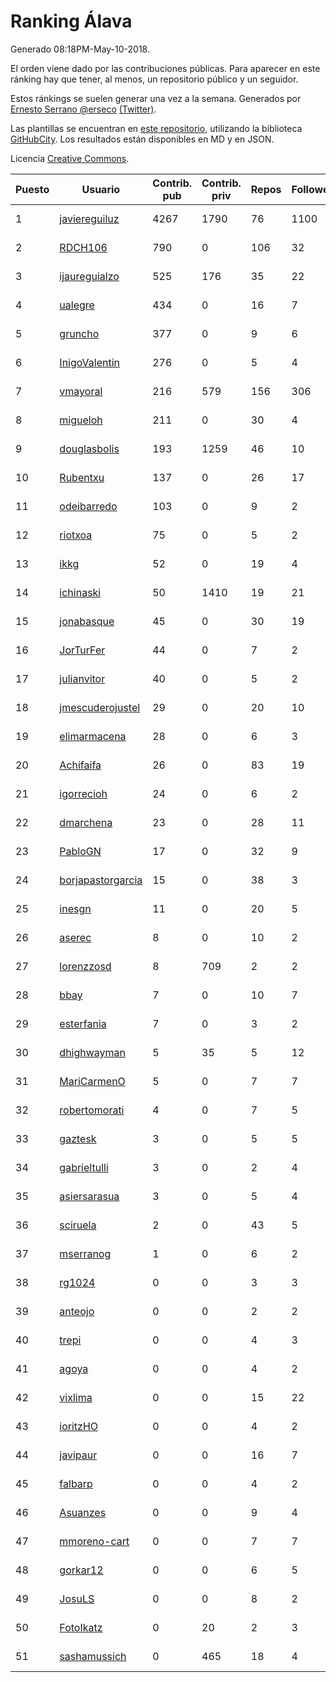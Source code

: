 # Ranking Álava

Generado 08:18PM-May-10-2018.

El orden viene dado por las contribuciones públicas. Para aparecer en este ránking hay que tener, al menos, un repositorio público y un seguidor.

Estos ránkings se suelen generar una vez a la semana. Generados por [Ernesto Serrano @erseco](https://github.com/erseco/) [(Twitter)](https://twitter.com/erseco).

Las plantillas se encuentran en [este repositorio](https://github.com/iblancasa/GH-Spanish-Ranking), utilizando la biblioteca [GitHubCity](https://github.com/iblancasa/GitHubCity). Los resultados están disponibles en MD y en JSON.

Licencia [Creative Commons](https://creativecommons.org/licenses/by/4.0/).

| Puesto   |  Usuario  | Contrib. pub | Contrib. priv |Repos| Followers | Desde |  Avatar  |
|----------|-----------|--------------|---------------|-----|-----------|-------|----------|
|1|[javiereguiluz](https://github.com/javiereguiluz)|4267|1790|76|1100|2009-04-13|![javiereguiluz](https://avatars3.githubusercontent.com/u/73419)|
|2|[RDCH106](https://github.com/RDCH106)|790|0|106|32|2012-02-28|![RDCH106](https://avatars3.githubusercontent.com/u/1483414)|
|3|[ijaureguialzo](https://github.com/ijaureguialzo)|525|176|35|22|2014-02-21|![ijaureguialzo](https://avatars3.githubusercontent.com/u/6746736)|
|4|[ualegre](https://github.com/ualegre)|434|0|16|7|2016-04-04|![ualegre](https://avatars0.githubusercontent.com/u/18259977)|
|5|[gruncho](https://github.com/gruncho)|377|0|9|6|2010-08-08|![gruncho](https://avatars3.githubusercontent.com/u/357635)|
|6|[InigoValentin](https://github.com/InigoValentin)|276|0|5|4|2013-09-30|![InigoValentin](https://avatars0.githubusercontent.com/u/5575437)|
|7|[vmayoral](https://github.com/vmayoral)|216|579|156|306|2012-01-24|![vmayoral](https://avatars1.githubusercontent.com/u/1375246)|
|8|[migueloh](https://github.com/migueloh)|211|0|30|4|2017-03-24|![migueloh](https://avatars0.githubusercontent.com/u/26649767)|
|9|[douglasbolis](https://github.com/douglasbolis)|193|1259|46|10|2014-12-05|![douglasbolis](https://avatars3.githubusercontent.com/u/10091295)|
|10|[Rubentxu](https://github.com/Rubentxu)|137|0|26|17|2011-02-07|![Rubentxu](https://avatars3.githubusercontent.com/u/604924)|
|11|[odeibarredo](https://github.com/odeibarredo)|103|0|9|2|2017-04-27|![odeibarredo](https://avatars1.githubusercontent.com/u/28097567)|
|12|[riotxoa](https://github.com/riotxoa)|75|0|5|2|2015-09-01|![riotxoa](https://avatars0.githubusercontent.com/u/14075417)|
|13|[ikkg](https://github.com/ikkg)|52|0|19|4|2015-01-24|![ikkg](https://avatars0.githubusercontent.com/u/10684269)|
|14|[ichinaski](https://github.com/ichinaski)|50|1410|19|21|2012-05-19|![ichinaski](https://avatars2.githubusercontent.com/u/1754343)|
|15|[jonabasque](https://github.com/jonabasque)|45|0|30|19|2012-05-05|![jonabasque](https://avatars0.githubusercontent.com/u/1707606)|
|16|[JorTurFer](https://github.com/JorTurFer)|44|0|7|2|2018-02-27|![JorTurFer](https://avatars2.githubusercontent.com/u/36899226)|
|17|[julianvitor](https://github.com/julianvitor)|40|0|5|2|2016-10-16|![julianvitor](https://avatars3.githubusercontent.com/u/22875423)|
|18|[jmescuderojustel](https://github.com/jmescuderojustel)|29|0|20|10|2013-06-20|![jmescuderojustel](https://avatars0.githubusercontent.com/u/4746474)|
|19|[elimarmacena](https://github.com/elimarmacena)|28|0|6|3|2016-07-11|![elimarmacena](https://avatars1.githubusercontent.com/u/20388856)|
|20|[Achifaifa](https://github.com/Achifaifa)|26|0|83|19|2013-11-18|![Achifaifa](https://avatars2.githubusercontent.com/u/5968349)|
|21|[igorrecioh](https://github.com/igorrecioh)|24|0|6|2|2015-10-06|![igorrecioh](https://avatars0.githubusercontent.com/u/14996883)|
|22|[dmarchena](https://github.com/dmarchena)|23|0|28|11|2013-02-18|![dmarchena](https://avatars3.githubusercontent.com/u/3629385)|
|23|[PabloGN](https://github.com/PabloGN)|17|0|32|9|2014-02-04|![PabloGN](https://avatars0.githubusercontent.com/u/6580044)|
|24|[borjapastorgarcia](https://github.com/borjapastorgarcia)|15|0|38|3|2015-10-06|![borjapastorgarcia](https://avatars1.githubusercontent.com/u/15001564)|
|25|[inesgn](https://github.com/inesgn)|11|0|20|5|2014-04-26|![inesgn](https://avatars1.githubusercontent.com/u/7416721)|
|26|[aserec](https://github.com/aserec)|8|0|10|2|2014-02-13|![aserec](https://avatars2.githubusercontent.com/u/6672914)|
|27|[lorenzzosd](https://github.com/lorenzzosd)|8|709|2|2|2015-10-20|![lorenzzosd](https://avatars1.githubusercontent.com/u/15213197)|
|28|[bbay](https://github.com/bbay)|7|0|10|7|2013-06-20|![bbay](https://avatars0.githubusercontent.com/u/4747724)|
|29|[esterfania](https://github.com/esterfania)|7|0|3|2|2018-01-07|![esterfania](https://avatars1.githubusercontent.com/u/35200622)|
|30|[dhighwayman](https://github.com/dhighwayman)|5|35|5|12|2009-04-10|![dhighwayman](https://avatars1.githubusercontent.com/u/72442)|
|31|[MariCarmenO](https://github.com/MariCarmenO)|5|0|7|7|2016-02-11|![MariCarmenO](https://avatars2.githubusercontent.com/u/17174740)|
|32|[robertomorati](https://github.com/robertomorati)|4|0|7|5|2013-02-02|![robertomorati](https://avatars1.githubusercontent.com/u/3457738)|
|33|[gaztesk](https://github.com/gaztesk)|3|0|5|5|2012-11-20|![gaztesk](https://avatars3.githubusercontent.com/u/2839170)|
|34|[gabrieltulli](https://github.com/gabrieltulli)|3|0|2|4|2012-06-13|![gabrieltulli](https://avatars0.githubusercontent.com/u/1847957)|
|35|[asiersarasua](https://github.com/asiersarasua)|3|0|5|4|2013-01-06|![asiersarasua](https://avatars2.githubusercontent.com/u/3200264)|
|36|[sciruela](https://github.com/sciruela)|2|0|43|5|2011-03-23|![sciruela](https://avatars3.githubusercontent.com/u/685716)|
|37|[mserranog](https://github.com/mserranog)|1|0|6|2|2012-04-17|![mserranog](https://avatars2.githubusercontent.com/u/1651085)|
|38|[rg1024](https://github.com/rg1024)|0|0|3|3|2010-05-02|![rg1024](https://avatars3.githubusercontent.com/u/262476)|
|39|[anteojo](https://github.com/anteojo)|0|0|2|2|2009-04-06|![anteojo](https://avatars2.githubusercontent.com/u/70954)|
|40|[trepi](https://github.com/trepi)|0|0|4|3|2011-04-27|![trepi](https://avatars3.githubusercontent.com/u/755738)|
|41|[agoya](https://github.com/agoya)|0|0|4|2|2012-02-03|![agoya](https://avatars0.githubusercontent.com/u/1406621)|
|42|[vixlima](https://github.com/vixlima)|0|0|15|22|2009-08-08|![vixlima](https://avatars3.githubusercontent.com/u/113282)|
|43|[ioritzHO](https://github.com/ioritzHO)|0|0|4|2|2012-08-19|![ioritzHO](https://avatars2.githubusercontent.com/u/2179398)|
|44|[javipaur](https://github.com/javipaur)|0|0|16|7|2013-02-06|![javipaur](https://avatars2.githubusercontent.com/u/3490928)|
|45|[falbarp](https://github.com/falbarp)|0|0|4|2|2013-05-27|![falbarp](https://avatars2.githubusercontent.com/u/4542512)|
|46|[Asuanzes](https://github.com/Asuanzes)|0|0|9|4|2013-05-12|![Asuanzes](https://avatars3.githubusercontent.com/u/4410315)|
|47|[mmoreno-cart](https://github.com/mmoreno-cart)|0|0|7|7|2014-02-04|![mmoreno-cart](https://avatars0.githubusercontent.com/u/6586794)|
|48|[gorkar12](https://github.com/gorkar12)|0|0|6|5|2013-09-25|![gorkar12](https://avatars3.githubusercontent.com/u/5543281)|
|49|[JosuLS](https://github.com/JosuLS)|0|0|8|2|2015-03-31|![JosuLS](https://avatars1.githubusercontent.com/u/11742363)|
|50|[FotoIkatz](https://github.com/FotoIkatz)|0|20|2|3|2015-11-19|![FotoIkatz](https://avatars3.githubusercontent.com/u/15926085)|
|51|[sashamussich](https://github.com/sashamussich)|0|465|18|4|2015-10-21|![sashamussich](https://avatars0.githubusercontent.com/u/15239133)|
